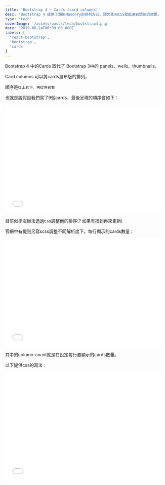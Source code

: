 ```yaml
---
title: 'Bootstrap 4 – Cards (card columns)'
desc: 'Bootstrap 4 提供了類似Masonry的排列方式，讓大家用CSS就能達到類似的效果。'
type: 'tech'
coverImage: '/assets/posts/tech/bootstrap4.png'
date: '2019-08-14T00:00:00.000Z'
labels: [
  'react-bootstrap',
  'bootstrap',
  'cards'
]
---
```


Bootstrap 4 中的Cards 取代了 Bootstrap 3中的 panels、wells、thumbnails。

Card columns 可以將cards瀑布版的排列，

順序是`從上到下，再從左到右`

也就是說假設我們寫了9個cards，最後呈現的順序會如下：

<Iframe width="100%" height="350" scrolling="no" title="Bootstrap 4.0 Cards" src="//codepen.io/jeserlin/embed/XwqYXr/?height=265&theme-id=0&default-tab=result" frameBorder="no" allowtransparency="true" allowFullScreen={true}>
            See the Pen
            <a href='https://codepen.io/jeserlin/pen/XwqYXr/'>Bootstrap 4.0 Cards</a>
            by jeserlin chiu
            (<a href='https://codepen.io/jeserlin'>@jeserlin</a>) on <a href='https://codepen.io'>CodePen</a>.
          </Iframe><br />

目前似乎沒辦法透過css調整他的排序(? 如果有找到再來更新)

官網中有提到另寫scss調整不同解析度下，每行顯示的cards數量：

<Iframe width="100%" height="350" scrolling="no" title="Bootstrap 4 - Cards  Columns break point (css)" src="//codepen.io/jeserlin/embed/vwjrvR/?height=265&theme-id=0&default-tab=css" frameBorder="no" allowtransparency="true" allowFullScreen={true}>
            See the Pen <a href='https://codepen.io/jeserlin/pen/vwjrvR/'>Bootstrap 4 - Cards  Columns break point (css)</a> by jeserlin chiu
            (<a href='https://codepen.io/jeserlin'>@jeserlin</a>) on <a href='https://codepen.io'>CodePen</a>.
          </Iframe>

其中的column-count就是在設定每行要顯示的cards數量。

以下提供css的寫法 :

<Iframe width="100%" height="350" scrolling="no" title="Boostrap 4 - Cards Columns break point (css)" src="//codepen.io/jeserlin/embed/pmVZJj/?height=329&theme-id=0&default-tab=css,result" frameBorder="no" allowtransparency="true" allowFullScreen={true}>
            See the Pen <a href='https://codepen.io/jeserlin/pen/pmVZJj/'>Boostrap 4 - Cards Columns break point (css)</a> by jeserlin chiu
            (<a href='https://codepen.io/jeserlin'>@jeserlin</a>) on <a href='https://codepen.io'>CodePen</a>.
          </Iframe><br />